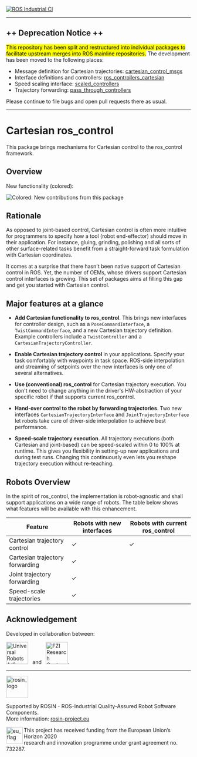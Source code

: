 [![ROS Industrial
CI](https://github.com/fzi-forschungszentrum-informatik/cartesian_ros_control/actions/workflows/industrial_ci_action.yml/badge.svg?branch=master&event=push)](https://github.com/fzi-forschungszentrum-informatik/cartesian_ros_control/actions)

---
## ++ Deprecation Notice ++

<mark>This repository has been split and restructured into individual packages to
facilitate upstream merges into ROS mainline repositories.</mark>
The development has been moved to the following places:
- Message definition for Cartesian trajectories: [cartesian_control_msgs](https://github.com/UniversalRobots/Universal_Robots_ROS_cartesian_control_msgs)
- Interface definitions and controllers: [ros_controllers_cartesian](https://github.com/UniversalRobots/Universal_Robots_ROS_controllers_cartesian)
- Speed scaling interface: [scaled_controllers](https://github.com/UniversalRobots/Universal_Robots_ROS_scaled_controllers) 
- Trajectory forwarding: [pass_through_controllers](https://github.com/UniversalRobots/Universal_Robots_ROS_passthrough_controllers)

Please continue to file bugs and open pull requests there as usual.

---
# Cartesian ros_control

This package brings mechanisms for Cartesian control to the ros_control framework.

## Overview

New functionality (colored):

![Colored: New contributions from this package](./cartesian_ros_control/doc/cartesian_ros_control.png)


## Rationale

As opposed to joint-based control, Cartesian control is often more intuitive for programmers to specify how a tool (robot end-effector) should move in their application.
For instance, gluing, grinding, polishing and all sorts of other surface-related tasks benefit from a straight-forward task formulation with Cartesian coordinates.

It comes at a surprise that there hasn't been native support of Cartesian control in ROS. Yet, the number of OEMs, whose drivers support Cartesian control interfaces is growing.
This set of packages aims at filling this gap and get you started with Cartesian control.


## Major features at a glance
- **Add Cartesian functionality to ros_control**. This brings new interfaces for
  controller design, such as a ```PoseCommandInterface```, a ```TwistCommandInterface```, and a new Cartesian trajectory  definition. Example controllers include a ```TwistController``` and a ```CartesianTrajectoryController```. 

- **Enable Cartesian trajectory control** in your applications. Specify your task comfortably with 
  waypoints in task space. ROS-side interpolation and streaming of setpoints over the new interfaces is only one of several alternatives. 

- **Use (conventional) ros_control** for Cartesian trajectory execution.  You don't need to change anything in the driver's HW-abstraction of your specific robot if that supports current ros_control.

- **Hand-over control to the robot by forwarding trajectories**.
Two new interfaces ```CartesianTrajectoryInterface``` and ```JointTrajectoryInterface``` let robots take care of driver-side interpolation to achieve best performance.

- **Speed-scale trajectory execution**. All trajectory executions (both Cartesian and joint-based) can be speed-scaled within 0 to 100% at runtime. This gives you flexibility in setting-up new applications and during test runs. Changing this continuously even lets you reshape trajectory execution without re-teaching. 

## Robots Overview
In the spirit of ros_control, the implementation is robot-agnostic and shall support applications on a wide range of robots. The table below shows what features will be available with this enhancement.

| Feature | Robots with new interfaces | Robots with current ros_control |
| -------- | -------- | --- |
| Cartesian trajectory control | &check; | &check; |
| Cartesian trajectory forwarding | &check; | |
| Joint trajectory forwarding | &check;  | |
| Speed-scale trajectories | &check; |  |


## Acknowledgement
Developed in collaboration between:

[<img height="60" alt="Universal Robots A/S" src="cartesian_ros_control/doc/resources/ur_logo.jpg">](https://www.universal-robots.com/) &nbsp; and &nbsp;
[<img height="60" alt="FZI Research Center for Information Technology" src="cartesian_ros_control/doc/resources/fzi_logo.png">](https://www.fzi.de).

***
<!-- 
    ROSIN acknowledgement from the ROSIN press kit
    @ https://github.com/rosin-project/press_kit
-->

<a href="http://rosin-project.eu">
  <img src="http://rosin-project.eu/wp-content/uploads/rosin_ack_logo_wide.png" 
       alt="rosin_logo" height="60" >
</a>

Supported by ROSIN - ROS-Industrial Quality-Assured Robot Software Components.  
More information: <a href="http://rosin-project.eu">rosin-project.eu</a>

<img src="http://rosin-project.eu/wp-content/uploads/rosin_eu_flag.jpg" 
     alt="eu_flag" height="45" align="left" >  

This project has received funding from the European Union’s Horizon 2020  
research and innovation programme under grant agreement no. 732287. 
